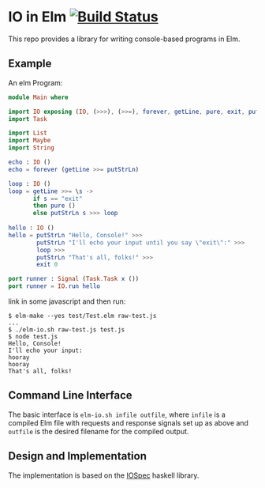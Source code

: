 IO in Elm [![Build Status](https://travis-ci.org/maxsnew/IO.png?branch=master)](https://travis-ci.org/maxsnew/IO)
=========

This repo provides a library for writing console-based programs in
Elm.

Example
-------
An elm Program:
```elm
module Main where

import IO exposing (IO, (>>>), (>>=), forever, getLine, pure, exit, putStrLn)
import Task

import List
import Maybe
import String

echo : IO ()
echo = forever (getLine >>= putStrLn)

loop : IO ()
loop = getLine >>= \s ->
       if s == "exit"
       then pure ()
       else putStrLn s >>> loop
       
hello : IO ()
hello = putStrLn "Hello, Console!" >>>
        putStrLn "I'll echo your input until you say \"exit\":" >>>
        loop >>>
        putStrLn "That's all, folks!" >>>
        exit 0

port runner : Signal (Task.Task x ())
port runner = IO.run hello
```

link in some javascript and then run:
```
$ elm-make --yes test/Test.elm raw-test.js
...
$ ./elm-io.sh raw-test.js test.js
$ node test.js
Hello, Console!
I'll echo your input:
hooray
hooray
That's all, folks!
```

Command Line Interface
----------------------

The basic interface is `elm-io.sh infile outfile`, where `infile` is a
compiled Elm file with requests and response signals set up as above
and `outfile` is the desired filename for the compiled output.

Design and Implementation
-------------------------
The implementation is based on the
[IOSpec](http://hackage.haskell.org/package/IOSpec) haskell library.
